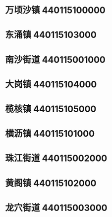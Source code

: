 # 万顷沙镇 440115100000
# 东涌镇 440115103000
# 南沙街道 440115001000
# 大岗镇 440115104000
# 榄核镇 440115105000
# 横沥镇 440115101000
# 珠江街道 440115002000
# 黄阁镇 440115102000
# 龙穴街道 440115003000
